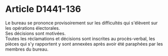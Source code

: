 # Article D1441-136

  
Le bureau se prononce provisoirement sur les difficultés qui s'élèvent sur les opérations électorales.   
Ses décisions sont motivées.   
Toutes les réclamations et décisions sont inscrites au procès-verbal, les pièces qui s'y rapportent y sont annexées après avoir été paraphées par les membres du bureau.